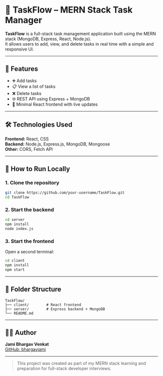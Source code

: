 # 📝 TaskFlow – MERN Stack Task Manager

**TaskFlow** is a full-stack task management application built using the MERN stack (MongoDB, Express, React, Node.js).  
It allows users to add, view, and delete tasks in real time with a simple and responsive UI.

---

## 🔧 Features

- ➕ Add tasks
- 📋 View a list of tasks
- ❌ Delete tasks
- 🌐 REST API using Express + MongoDB
- 🎨 Minimal React frontend with live updates

---

## 🛠️ Technologies Used

**Frontend:** React, CSS  
**Backend:** Node.js, Express.js, MongoDB, Mongoose  
**Other:** CORS, Fetch API

---

## 🚀 How to Run Locally

### 1. Clone the repository
```bash
git clone https://github.com/your-username/TaskFlow.git
cd TaskFlow
```

### 2. Start the backend
```bash
cd server
npm install
node index.js
```

### 3. Start the frontend
Open a second terminal:
```bash
cd client
npm install
npm start
```

---

## 📂 Folder Structure

```
TaskFlow/
├── client/        # React frontend
├── server/        # Express backend + MongoDB
└── README.md
```

---

## 👨‍💻 Author

**Jami Bhargav Venkat**  
[GitHub: bhargavjami](https://github.com/bhargavjami)

---

> This project was created as part of my MERN stack learning and preparation for full-stack developer interviews.
